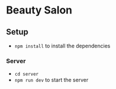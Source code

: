 # Beauty Salon

## Setup

- `npm install` to install the dependencies

### Server

- `cd server`
- `npm run dev` to start the server
